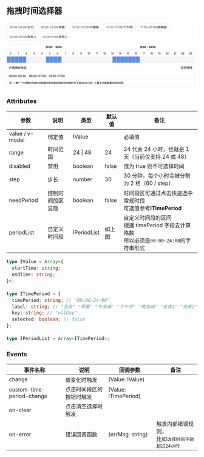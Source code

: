 ## 拖拽时间选择器

![demo](./src/assets/image.png)

### Attributes

| 参数 | 说明 | 类型 | 默认值 | 备注 |
| --- | --- | --- | --- | --- |
| value / v-model | 绑定值 | IValue |  | 必填值 |
| range | 时间范围 | 24 \| 48 | 24 | 24 代表 24 小时，也就是 1 天（当前仅支持 24 或 48） |
| disabled | 禁用 | boolean | false | 值为 true 则不可选择时间 |
| step | 步长 | number | 30 | 30 分钟，每个小时会被分割为 2 格（60 / step） |
| needPeriod | 控制时间段区显隐 | boolean | false | 时间段区可通过点击快速选中常规时段<br />可选值参考**ITimePeriod** |
| periodList | 自定义时间段 | IPeriodList | 如上图 | 自定义时间段的区间<br />根据 timePeriod 字段去计算格数<br />所以必须是`00:00~24:00`的字符串形式 |

```ts
type IValue = Array<{
  startTime: string;
  endTime: string;
}>;

type ITimePeriod = {
  timePeriod: string; // "00:00~24:00"
  label: string; // "全天" "早餐" "午高峰" "下午茶" "晚高峰" "夜宵1" "夜宵2"
  key: string; // "allDay"
  selected: boolean; // false
};

type IPeriodList = Array<ITimePeriod>;
```

### Events

| 事件名称                  | 说明                     | 回调参数             | 备注                                                 |
| ------------------------- | ------------------------ | -------------------- | ---------------------------------------------------- |
| change                    | 值变化时触发             | (Value: IValue)      |                                                      |
| custom-time-period-change | 点击时间段区的按钮时触发 | (Value: ITimePeriod) |                                                      |
| on-clear                  | 点击清空选择时触发       |                      |                                                      |
| on-error                  | 错误回调函数             | (errMsg: string)     | 触发内部错误规则，<br />比如`选择时间不能超过24小时` |
